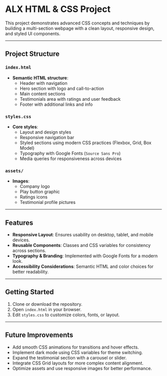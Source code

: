 # ALX HTML & CSS Project

This project demonstrates advanced CSS concepts and techniques by building a multi-section webpage with a clean layout, responsive design, and styled UI components.

---

## Project Structure

### `index.html`
- **Semantic HTML structure**:
  - Header with navigation
  - Hero section with logo and call-to-action
  - Main content sections
  - Testimonials area with ratings and user feedback
  - Footer with additional links and info

### `styles.css`
- **Core styles**:
  - Layout and design styles
  - Responsive navigation bar
  - Styled sections using modern CSS practices (Flexbox, Grid, Box Model)
  - Typography with Google Fonts (`Source Sans Pro`)
  - Media queries for responsiveness across devices

### `assets/`
- **Images**:
  - Company logo
  - Play button graphic
  - Ratings icons
  - Testimonial profile pictures

---

## Features
- **Responsive Layout**: Ensures usability on desktop, tablet, and mobile devices.
- **Reusable Components**: Classes and CSS variables for consistency across sections.
- **Typography & Branding**: Implemented with Google Fonts for a modern look.
- **Accessibility Considerations**: Semantic HTML and color choices for better readability.

---

## Getting Started
1. Clone or download the repository.
2. Open `index.html` in your browser.
3. Edit `styles.css` to customize colors, fonts, or layout.

---

## Future Improvements
- Add smooth CSS animations for transitions and hover effects.
- Implement dark mode using CSS variables for theme switching.
- Expand the testimonial section with a carousel or slider.
- Integrate CSS Grid layouts for more complex content alignment.
- Optimize assets and use responsive images for better performance.